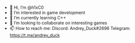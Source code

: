 - 👋 Hi, I’m @h1xC0
- 👀 I’m interested in game development
- 🌱 I’m currently learning C++
- 💞️ I’m looking to collaborate on interesting games
- 📫 How to reach me: 
Discord: Andrey_Duck#2696
Telegram: https://t.me/andrey_duck

<!---
h1xC0/h1xC0 is a ✨ special ✨ repository because its `README.md` (this file) appears on your GitHub profile.
You can click the Preview link to take a look at your changes.
--->
